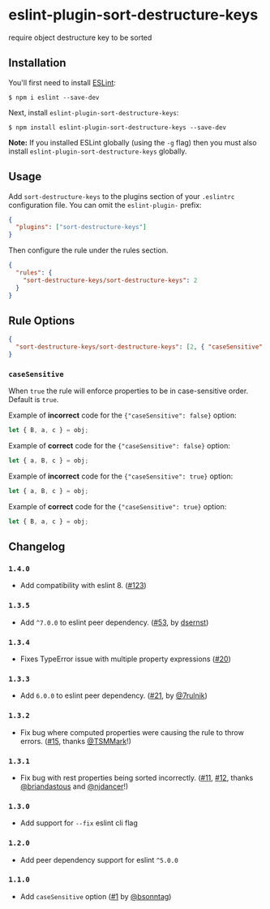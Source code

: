 # eslint-plugin-sort-destructure-keys

require object destructure key to be sorted

## Installation

You'll first need to install [ESLint](http://eslint.org):

```
$ npm i eslint --save-dev
```

Next, install `eslint-plugin-sort-destructure-keys`:

```
$ npm install eslint-plugin-sort-destructure-keys --save-dev
```

**Note:** If you installed ESLint globally (using the `-g` flag) then you must also install `eslint-plugin-sort-destructure-keys` globally.

## Usage

Add `sort-destructure-keys` to the plugins section of your `.eslintrc` configuration file. You can omit the `eslint-plugin-` prefix:

```json
{
  "plugins": ["sort-destructure-keys"]
}
```

Then configure the rule under the rules section.

```json
{
  "rules": {
    "sort-destructure-keys/sort-destructure-keys": 2
  }
}
```

## Rule Options

```json
{
  "sort-destructure-keys/sort-destructure-keys": [2, { "caseSensitive": false }]
}
```

### `caseSensitive`

When `true` the rule will enforce properties to be in case-sensitive order. Default is `true`.

Example of **incorrect** code for the `{"caseSensitive": false}` option:

```js
let { B, a, c } = obj;
```

Example of **correct** code for the `{"caseSensitive": false}` option:

```js
let { a, B, c } = obj;
```

Example of **incorrect** code for the `{"caseSensitive": true}` option:

```js
let { a, B, c } = obj;
```

Example of **correct** code for the `{"caseSensitive": true}` option:

```js
let { B, a, c } = obj;
```

## Changelog

### `1.4.0`

- Add compatibility with eslint 8. ([#123])

[#123]: https://github.com/mthadley/eslint-plugin-sort-destructure-keys/pull/123

### `1.3.5`

- Add `^7.0.0` to eslint peer dependency. ([#53], by [dsernst])

[#53]: https://github.com/mthadley/eslint-plugin-sort-destructure-keys/pull/53
[dsernst]: https://github.com/dsernst

### `1.3.4`

- Fixes TypeError issue with multiple property expressions ([#20])

[#20]: https://github.com/mthadley/eslint-plugin-sort-destructure-keys/issues/20

### `1.3.3`

- Add `6.0.0` to eslint peer dependency. ([#21], by [@7rulnik])

[#21]: https://github.com/mthadley/eslint-plugin-sort-destructure-keys/pull/21
[@7rulnik]: https://github.com/7rulnik

### `1.3.2`

- Fix bug where computed properties were causing the rule to throw errors. ([#15], thanks [@TSMMark]!)

[#15]: https://github.com/mthadley/eslint-plugin-sort-destructure-keys/issues/15
[@tsmmark]: https://github.com/TSMMark

### `1.3.1`

- Fix bug with rest properties being sorted incorrectly. ([#11], [#12], thanks [@briandastous] and [@njdancer]!)

[#11]: https://github.com/mthadley/eslint-plugin-sort-destructure-keys/issues/11
[@briandastous]: https://github.com/briandastous
[#12]: https://github.com/mthadley/eslint-plugin-sort-destructure-keys/pull/12
[@njdancer]: https://github.com/njdancer

### `1.3.0`

- Add support for `--fix` eslint cli flag

### `1.2.0`

- Add peer dependency support for eslint `^5.0.0`

### `1.1.0`

- Add `caseSensitive` option ([#1] by [@bsonntag])

[#1]: https://github.com/mthadley/eslint-plugin-sort-destructure-keys/pull/1
[@bsonntag]: https://github.com/bsonntag
